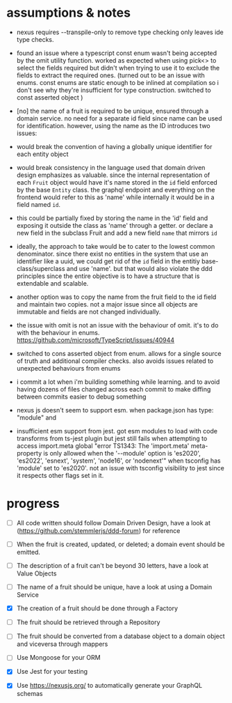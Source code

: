 # assumptions & notes

- nexus requires --transpile-only to remove type checking only leaves ide type checks.

- found an issue where a typescript const enum wasn't being accepted by the omit utility function. worked as expected when using pick<> to select the fields required but didn't when trying to use it to exclude the fields to extract the required ones. (turned out to be an issue with enums. const enums are static enough to be inlined at compilation so i don't see why they're insufficient for type construction. switched to const asserted object
  )

- [no] the name of a fruit is required to be unique, ensured through a domain service. no need for a separate id field since name can be used for identification. however, using the name as the ID introduces two issues:

- would break the convention of having a globally unique identifier for each entity object

- would break consistency in the language used that domain driven design emphasizes as valuable. since the internal representation of each `Fruit` object would have it's name stored in the `id` field enforced by the base `Entity` class. the graphql endpoint and everything on the frontend would refer to this as 'name' while internally it would be in a field named `id`.

- this could be partially fixed by storing the name in the 'id' field and exposing it outside the class as 'name' through a getter. or declare a new field in the subclass Fruit and add a new field `name` that mirrors `id`

- ideally, the approach to take would be to cater to the lowest common denominator. since there exist no entities in the system that use an identifier like a uuid, we could get rid of the `id` field in the entitiy base-class/superclass and use 'name'. but that would also violate the ddd principles since the entire objective is to have a structure that is extendable and scalable.

- another option was to copy the name from the fruit field to the id field and maintain two copies. not a major issue since all objects are immutable and fields are not changed individually.

- the issue with omit is not an issue with the behaviour of omit. it's to do with the behaviour in enums.
  <https://github.com/microsoft/TypeScript/issues/40944>

- switched to cons asserted object from enum. allows for a single source of truth and additional compiler checks. also avoids issues related to unexpected behaviours from enums

- i commit a lot when i'm building something while learning. and to avoid having dozens of files changed across each commit to make diffing between commits easier to debug something

- nexus js doesn't seem to support esm. when package.json has type: "module" and

- insufficient esm support from jest. got esm modules to load with code transforms from ts-jest plugin but jest still fails when attempting to access import.meta global
  "error TS1343: The 'import.meta' meta-property is only allowed when the '--module' option is 'es2020', 'es2022', 'esnext', 'system', 'node16', or 'nodenext'" when tsconfig has 'module' set to 'es2020'. not an issue with tsconfig visibility to jest since it respects other flags set in it.

# progress

- [ ] All code written should follow Domain Driven Design, have a look at (<https://github.com/stemmlerjs/ddd-forum>) for reference

- [ ] When the fruit is created, updated, or deleted; a domain event should be emitted.

- [ ] The description of a fruit can't be beyond 30 letters, have a look at Value Objects

- [ ] The name of a fruit should be unique, have a look at using a Domain Service

- [x] The creation of a fruit should be done through a Factory

- [ ] The fruit should be retrieved through a Repository

- [ ] The fruit should be converted from a database object to a domain object and viceversa through mappers

- [ ] Use Mongoose for your ORM

- [x] Use Jest for your testing

- [x] Use <https://nexusjs.org/> to automatically generate your GraphQL schemas
